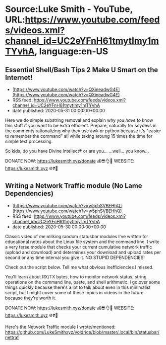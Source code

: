 # Source:Luke Smith - YouTube, URL:https://www.youtube.com/feeds/videos.xml?channel_id=UC2eYFnH61tmytImy1mTYvhA, language:en-US

## Essential Shell/Bash Tips 2 Make U Smart on the Internet!
 - [https://www.youtube.com/watch?v=QXineadwG4E](https://www.youtube.com/watch?v=QXineadwG4E)
 - RSS feed: https://www.youtube.com/feeds/videos.xml?channel_id=UC2eYFnH61tmytImy1mTYvhA
 - date published: 2020-05-31 00:00:00+00:00

Here we do simple substring removal and explain why you *have to* know this stuff if you want to be extra efficient. Prepare, naturally for soydevs in the comments rationalizing why they use awk or python because it's "easier to remember the command" all while taking aroung 15 times the time for simple text processing.

So kids, do you have Divine Intellect® or are you... ...well... you know...

DONATE NOW: https://lukesmith.xyz/donate 💰😎👌💯
WEBSITE: https://lukesmith.xyz 🌐❓🔎

## Writing a Network Traffic module (No Lame Dependencies)
 - [https://www.youtube.com/watch?v=w5phSVBEHhQ](https://www.youtube.com/watch?v=w5phSVBEHhQ)
 - RSS feed: https://www.youtube.com/feeds/videos.xml?channel_id=UC2eYFnH61tmytImy1mTYvhA
 - date published: 2020-05-30 00:00:00+00:00

Classic video of me milking random statusbar modules I've written for educational notes about the Linux file system and the command line. I write a very terse module that checks your current cumulative network traffic (upload and download) and determines your download and upload rates per second or any time interval you give it. NO STUPID DEPENDENCIES!

Check out the script below. Tell me what obvious inefficiencies I missed.

You'll learn about RX/TX bytes, how to monitor network status, string operations on the command line, paste, and shell arithmetic. I go over some things quickly because there's a lot to talk about even in this minimalist script, but I might cover some of these topics in videos in the future because they're worth it.

DONATE NOW: https://lukesmith.xyz/donate 💰😎👌💯
WEBSITE: https://lukesmith.xyz 🌐❓🔎

Here's the Network Traffic module I wrote/mentioned: https://github.com/LukeSmithxyz/voidrice/blob/master/.local/bin/statusbar/nettraf

